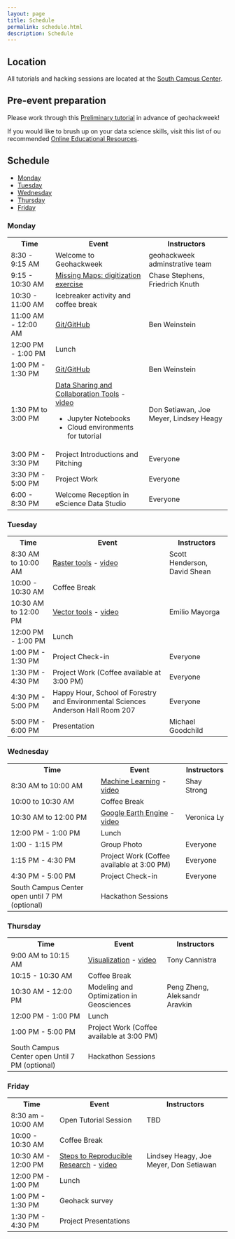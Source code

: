 ```yaml
---
layout: page
title: Schedule
permalink: schedule.html
description: Schedule
---
```


## Location

All tutorials and hacking sessions are located at the <a href="https://www.google.com/maps/place/South+Campus+Center+(SOCC)/@47.6486189,-122.3265906,14z/data=!4m5!3m4!1s0x549014ee985979b3:0x76193ba01e011bc3!8m2!3d47.6494921!4d-122.3109317">South Campus Center</a>.

## Pre-event preparation

Please work through this <a href ="https://geohackweek.github.io/preliminary/">Preliminary tutorial</a> in advance of geohackweek!

If you would like to brush up on your data science skills, visit this list of ou recommended <a href="https://github.com/uwescience/Online-Educational-Resources"> Online Educational Resources</a>.

## Schedule

- [Monday](#monday)
- [Tuesday](#tuesday)
- [Wednesday](#wednesday)
- [Thursday](#thursday)
- [Friday](#friday)

### Monday

<table>

<tbody>

<tr>

<th>Time</th>

<th>Event</th>

<th>Instructors</th>

</tr>

<tr>

<td>8:30 - 9:15 AM</td>

<td>Welcome to Geohackweek</td>

<td>geohackweek adminstrative team </td>

</tr>

<tr>

<td>9:15 - 10:30 AM</td>

<td><a href="https://www.missingmaps.org/">Missing Maps: digitization exercise</a></td>

<td> Chase Stephens, Friedrich Knuth </td>

</tr>

<tr>

<td>10:30 - 11:00 AM</td>

<td>Icebreaker activity and coffee break</td>

<td></td>

</tr>

<tr>

<td>11:00 AM - 12:00 AM</td>

<td><a href="https://geohackweek.github.io/Introductory/03-git-tutorial/">Git/GitHub</a></td>

<td>Ben Weinstein</td>

</tr>

<tr>

<td>12:00 PM - 1:00 PM</td>

<td>Lunch</td>

<td></td>

</tr>

<td>1:00 PM - 1:30 PM</td>

<td><a href="https://geohackweek.github.io/Introductory/03-git-tutorial/">Git/GitHub</a></td>

<td>Ben Weinstein</td>

</tr>

<tr>
<td>1:30 PM to 3:00 PM</td>

<td>
<a href="https://geohackweek.github.io/datasharing/">Data Sharing and Collaboration Tools</a> - <a href="https://youtu.be/_vhNc1OpOg0"> video </a>
<ul>
    <li>Jupyter Notebooks</li>
    <li>Cloud environments for tutorial</li>
</ul>
</td>

<td>Don Setiawan, Joe Meyer, Lindsey Heagy </td>

</tr>

<tr>

<td>3:00 PM - 3:30 PM</td>

<td>Project Introductions and Pitching</td>

<td>Everyone</td>

</tr>

<tr>

<td>3:30 PM - 5:00 PM</td>

<td>Project Work</td>

<td>Everyone</td>

</tr>

<tr>

<td>6:00 - 8:30 PM</td>

<td>Welcome Reception in eScience Data Studio</td>

<td>Everyone</td>

</tr>

</tbody>

</table>

### Tuesday

<table>

<tbody>

<tr>

<th>Time</th>

<th>Event</th>

<th>Instructors</th>

</tr>

<tr>

<td>8:30 AM to 10:00 AM</td>

<td><a href="https://geohackweek.github.io/raster/">Raster tools</a> - <a href="https://youtu.be/PvgkplmHZ4U"> video </a></td>

<td>Scott Henderson, David Shean</td>

</tr>

<tr>

<td>10:00 - 10:30 AM</td>

<td>Coffee Break</td>

<td></td>

</tr>

<tr>

<td>10:30 AM to 12:00 PM</td>

<td><a href="https://geohackweek.github.io/vector/">Vector tools</a> - <a href="https://youtu.be/t3PMTnhl1eY">video</a></td>

<td>Emilio Mayorga</td>

</tr>

<tr>

<td>12:00 PM - 1:00 PM</td>

<td>Lunch</td>

<td></td>

</tr>

<tr>

<td>1:00 PM - 1:30 PM</td>

<td>Project Check-in</td>

<td>Everyone</td>

</tr>

<tr>

<td>1:30 PM - 4:30 PM</td>

<td>Project Work (Coffee available at 3:00 PM) </td>

<td>Everyone</td>

</tr>

<tr>

<td>4:30 PM - 5:00 PM</td>

<td>Happy Hour, School of Forestry and Environmental Sciences Anderson Hall Room 207</td>

<td>Everyone</td>

</tr>

<tr>

<td>5:00 PM - 6:00 PM</td>

<td>Presentation</td>

<td>Michael Goodchild</td>

</tr>

</tbody>

</table>

### Wednesday

<table>

<tbody>

<tr>

<th>Time</th>

<th>Event</th>

<th>Instructors</th>

</tr>

<tr>

<td> 8:30 AM to 10:00 AM</td>

<td> <a href="https://geohackweek.github.io/machine-learning/">Machine Learning</a> - <a href="https://youtu.be/Vz6bimvV7tY"> video </a></td>

<td> Shay Strong </td>

</tr>

<tr>

<td>10:00 to 10:30 AM</td>

<td>Coffee Break</td>

<td></td>

</tr>

<tr> 

<td> 10:30 AM to 12:00 PM </td>

<td><a href="https://geohackweek.github.io/GoogleEarthEngine/">Google Earth Engine</a> - <a href="https://youtu.be/VMJ1ZO48cwU"> video </a></td>

<td>Veronica Ly</td>

</tr>

<tr>

<td>12:00 PM - 1:00 PM</td>

<td>Lunch</td>

<td></td>

</tr>

<tr>

<td>1:00 - 1:15 PM</td>

<td>Group Photo </td>

<td> Everyone </td>

</tr>

<tr>

<td>1:15 PM - 4:30 PM</td>

<td>Project Work (Coffee available at 3:00 PM) </td>

<td>Everyone</td>

</tr>

<tr>

<td>4:30 PM - 5:00 PM</td>

<td>Project Check-in</td>

<td>Everyone</td>

</tr>

<tr>

<td> South Campus Center open until 7 PM (optional)</td>

<td>Hackathon Sessions</td>

<td></td>

</tr>

</tbody>

</table>

### Thursday

<table>

<tbody>

<tr>

<th>Time</th>

<th>Event</th>

<th>Instructors</th>

</tr>

<tr>

<td>9:00 AM to 10:15 AM</td>

<td><a href="https://geohackweek.github.io/visualization/">Visualization</a> - <a href="https://youtu.be/bkq-ND_DfYQ"> video </a></td>

<td>Tony Cannistra</td>

</tr>

<tr>

<td>10:15 - 10:30 AM</td>

<td>Coffee Break</td>

<td></td>

</tr>

<tr>

<td>10:30 AM - 12:00 PM</td>

<td>Modeling and Optimization in Geosciences</td>

<td>Peng Zheng, Aleksandr Aravkin</td>

</tr>

<tr>

<td>12:00 PM - 1:00 PM</td>

<td>Lunch</td>

<td></td>

</tr>

<tr>

<td>1:00 PM - 5:00 PM</td>

<td>Project Work (Coffee available at 3:00 PM) </td>

<td></td>

</tr>

<tr>

<td>South Campus Center open Until 7 PM (optional)</td>

<td>Hackathon Sessions</td>

<td></td>

</tr>

</tbody>

</table>

### Friday

<table>

<tbody>

<tr>

<th>Time</th>

<th>Event</th>

<th>Instructors</th>

</tr>

<tr>

<td>8:30 am - 10:00 AM </td>

<td>Open Tutorial Session</td>

<td>TBD</td>

</tr>


<tr>

<td>10:00 - 10:30 AM</td>

<td>Coffee Break</td>

<td></td>

</tr>

<tr>

<td>10:30 AM - 12:00 PM </td>

<td><a href="https://geohackweek.github.io/reproducible-research/01-reproducible/">Steps to Reproducible Research</a> - <a href="https://youtu.be/fYc7gzdcN4o"> video </a></td>

<td>Lindsey Heagy, Joe Meyer, Don Setiawan</td>

</tr>

<tr>

<td>12:00 PM - 1:00 PM</td>

<td>Lunch</td>

<td></td>

</tr>

<tr>

<td>1:00 PM - 1:30 PM</td>

<td>Geohack survey</td>

<td></td>

</tr>

<tr>

<td>1:30 PM - 4:30 PM</td>

<td>Project Presentations</td>

<td></td>

</tr>

</tbody>

</table>
